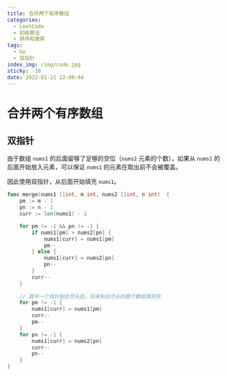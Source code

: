 ```yaml
---
title: 合并两个有序数组
categories:
  - LeetCode
  - 初级算法
  - 排序和搜索
tags:
  - Go
  - 双指针
index_img: /img/code.jpg
sticky: -10
date: 2022-01-21 22:09:44
---
```


# 合并两个有序数组

## 双指针

由于数组 `nums1` 的后面留够了足够的空位（`nums2` 元素的个数），如果从 `nums1` 的后面开始放入元素，可以保证 `nums1` 的元素在取出前不会被覆盖。

因此使用双指针，从后面开始填充  `nums1`。

```go
func merge(nums1 []int, m int, nums2 []int, n int)  {
    pm := m - 1
    pn := n - 1
    curr := len(nums1) - 1

    for pm != -1 && pn != -1 {
        if nums1[pm] > nums2[pn] {
            nums1[curr] = nums1[pm]
            pm--
        } else {
            nums1[curr] = nums2[pn]
            pn--
        }
        curr--
    }
    
    // 其中一个指针到达尽头后，将未到达尽头的那个数组填充完
    for pm != -1 {
        nums1[curr] = nums1[pm]
        curr--
        pm--
    }
    for pn != -1 {
        nums1[curr] = nums2[pn]
        curr--
        pn--
    }
}
```
